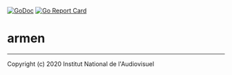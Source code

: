 [![GoDoc](https://godoc.org/github.com/arnumina/armen?status.svg)](https://godoc.org/github.com/arnumina/armen)
[![Go Report Card](https://goreportcard.com/badge/github.com/arnumina/armen)](https://goreportcard.com/report/github.com/arnumina/armen)

# armen

---
Copyright (c) 2020 Institut National de l'Audiovisuel
